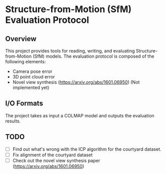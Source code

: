 # Structure-from-Motion (SfM) Evaluation Protocol

## Overview

This project provides tools for reading, writing, and evaluating Structure-from-Motion (SfM) models.
The evaluation protocol is composed of the following elements:
* Camera pose error 
* 3D point cloud error
* Novel view synthesis (https://arxiv.org/abs/1601.06950) (Not implemented yet)

## I/O Formats

The project takes as input a COLMAP model and outputs the evaluation results.


## TODO
- [ ] Find out what's wrong with the ICP algorithm for the courtyard dataset.
- [ ] Fix alignment of the courtyard dataset
- [ ] Check out the novel view synthesis paper (https://arxiv.org/abs/1601.06950)
